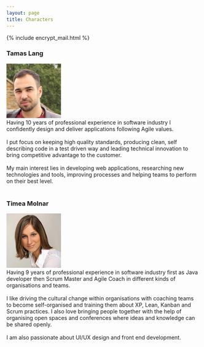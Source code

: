 ```yaml
---
layout: page
title: Characters
---
```

{% include encrypt_mail.html %}

<div class="profile">
  <h3 class="profileName">Tamas Lang</h3>
  <div class="profilePhoto">
    <img class="profilePic morph" src="/assets/contact/profileTL.jpg">
  </div>
  <div class="profileContact">
    <a href="https://uk.linkedin.com/in/tamaslang" class="hvr-buzz-out iconLinkedIn" target="_blank"></a>
    <a href="javascript:linkTo_UnCryptMailto('nbjmup;ubnbt/mbohAubmbohtpgu/psh');" class="hvr-buzz-out iconEmail" target="_blank"></a>
    <a href="https://twitter.com/TmsLng" class="hvr-buzz-out iconTwitter" target="_blank"></a>
    <a href="https://github.com/tamaslang" class="hvr-buzz-out iconGithub" target="_blank"></a>
  </div>

  <div class="message">
    Having 10 years of professional experience in software industry I confidently design and deliver applications following Agile values.
    <br/><br/>
    I put focus on keeping high quality standards, producing clean, self describing code in a test driven way and leading technical innovation to bring competitive advantage to the customer.
    <br/><br/>
    My main interest lies in developing web applications, researching new technologies and tools, improving processes and helping teams to perform on their best level.
    <br/><br/>
  </div>
</div>

<div class="profile">
  <h3 class="profileName">Timea Molnar</h3>
  <div class="profilePhoto">
    <img class="profilePic morph" src="/assets/contact/profileTM.jpg">
  </div>
  <div class="profileContact">
    <a href="https://uk.linkedin.com/in/timeamolnar3" class="hvr-buzz-out iconLinkedIn" target="_blank"></a>
    <a href="javascript:linkTo_UnCryptMailto('nbjmup;ujnfb/npmobsAubmbohtpgu/psh');" class="hvr-buzz-out iconEmail" target="_blank"></a>
    <a href="https://twitter.com/montymea" class="hvr-buzz-out iconTwitter" target="_blank"></a>
    <a href="https://github.com/timeamolnar" class="hvr-buzz-out iconGithub" target="_blank"></a>
  </div>

  <div class="message">
     Having 9 years of professional experience in software industry first as Java developer then Scrum Master and Agile Coach in different kinds of organisations and teams.
     <br/><br/>I like driving the cultural change within organisations with coaching teams to become self-organised and training them about XP, Lean, Kanban and Scrum practices. I also love bringing people together with the help of organising open spaces and conferences where ideas and knowledge can be shared openly.
     <br/><br/>I am also passionate about UI/UX design and front end development.
  </div>
</div>




